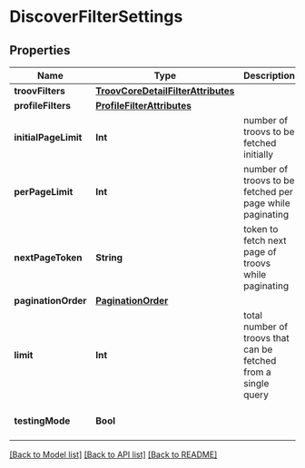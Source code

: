 # DiscoverFilterSettings

## Properties
Name | Type | Description | Notes
------------ | ------------- | ------------- | -------------
**troovFilters** | [**TroovCoreDetailFilterAttributes**](TroovCoreDetailFilterAttributes.md) |  | 
**profileFilters** | [**ProfileFilterAttributes**](ProfileFilterAttributes.md) |  | 
**initialPageLimit** | **Int** | number of troovs to be fetched initially | [optional] [default to 50]
**perPageLimit** | **Int** | number of troovs to be fetched per page while paginating | [optional] 
**nextPageToken** | **String** | token to fetch next page of troovs while paginating | [optional] 
**paginationOrder** | [**PaginationOrder**](PaginationOrder.md) |  | [optional] 
**limit** | **Int** | total number of troovs that can be fetched from a single query | [optional] [default to 150]
**testingMode** | **Bool** |  | [optional] [default to false]

[[Back to Model list]](../README.md#documentation-for-models) [[Back to API list]](../README.md#documentation-for-api-endpoints) [[Back to README]](../README.md)


